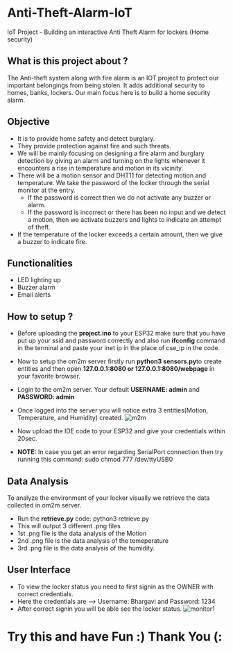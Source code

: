 # Anti-Theft-Alarm-IoT
IoT Project - Building an interactive Anti Theft Alarm for lockers (Home security)
## What is this project about ?
The Anti-theft system along with fire alarm is an IOT project to protect our important belongings from being stolen. It adds additional security to homes, banks, lockers. Our main focus here is to build a home security alarm.
## Objective
* It is to provide home safety and detect burglary. 
* They provide protection against fire and such threats. 
* We will be mainly focusing on designing a fire alarm and burglary detection by giving an alarm and turning on the lights whenever it encounters a rise in temperature and motion in its vicinity. 
* There will be a motion sensor and DHT11 for detecting motion and temperature. We take the password of the locker through the serial monitor at the entry. 
  * If the password is correct then we do not activate any buzzer or alarm. 
  * If the password is incorrect or there has been no input and we detect a motion, then we activate buzzers and lights to indicate an attempt of theft. 
* If the temperature of the locker exceeds a certain amount, then we give a buzzer to indicate fire. 
## Functionalities
* LED lighting up
* Buzzer alarm
* Email alerts
## How to setup ?
* Before uploading the **project.ino** to your ESP32 make sure that you have put up your ssid and password correctly and also run **ifconfig** command in the terminal and paste your inet ip in the place of cse_ip in the code.
* Now to setup the om2m server firstly run **python3 sensors.py**to create entities and then open **127.0.0.1:8080 or 127.0.0.1:8080/webpage** in your favorite browser.
* Login to the om2m server. Your default **USERNAME: admin** and **PASSWORD: admin**
* Once logged into the server you will notice extra 3 entities(Motion, Temperature, and Humidity) created.
![m2m](https://user-images.githubusercontent.com/82858718/144572286-59c58597-dae2-4b00-a9fc-1a2ee673e318.png)

* Now upload the IDE code to your ESP32 and give your credentials within 20sec.
* **NOTE:** In case you get an error regarding SerialPort connection then try running this command: sudo chmod 777 /dev/ttyUSB0

## Data Analysis
To analyze the environment of your locker visually we retrieve the data collected in om2m server.
* Run the **retrieve.py** code: python3 retrieve.py
* This will output 3 different .png files
* 1st .png file is the data analysis of the Motion
* 2nd .png file is the data analysis of the temeperature
* 3rd .png file is the data analysis of the humidity.

## User Interface
* To view the locker status you need to first signin as the OWNER with correct credentials.
* Here the credentials are --> Username: Bhargavi and Password: 1234
* After correct signin you will be able see the locker status.
![monitor1](https://user-images.githubusercontent.com/82858718/144571799-f8a79280-0123-464d-b838-75a5d661c936.png)

# Try this and have Fun :) Thank You (:
